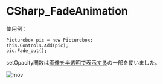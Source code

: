 # CSharp_FadeAnimation

使用例：

```
Picturebox pic = new Picturebox;
this.Controls.Add(pic);
pic.Fade_out();
```

<p>setOpacity関数は<a href="https://dobon.net/vb/dotnet/graphics/hadeinimage.html">画像を半透明で表示する</a>の一部を使いました。</p>

![mov](https://user-images.githubusercontent.com/71928247/161683836-1e3e7493-7e64-41ab-bcc9-f3336e3df2b7.gif)
